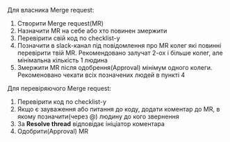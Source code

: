Для власника Merge request:

1. Створити Merge request(MR)
2. Назначити MR на себе або хто повинен змержити
3. Перевірити свій код по checklist-у
4. Позначити в slack-канал під повідомлення про MR колег які повинні перевірити твій MR. Рекомендовано залучат 2-ох і більше колег, але мінімальна кількість 1 людина
5. Змержити MR після одобрення(Approval) мінімум одного колеги. Рекоменовано чекати всіх позначених людей в пункті 4 

Для перевіряючого Merge request:

1. Перевірити код по checklist-у
2. Якщо є зауваження або питання до коду, додати коментар до MR, в якому позначити(через @) людину до кого звернення
3. За **Resolve thread** відповідає ініціатор коментара
4. Одобрити(Approval) MR